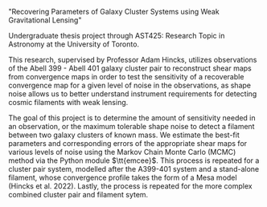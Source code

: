 "Recovering Parameters of Galaxy Cluster Systems using Weak Gravitational Lensing"

Undergraduate thesis project through AST425: Research Topic in Astronomy at the University of Toronto. 

This research, supervised by Professor Adam Hincks, utilizes observations of the Abell 399 - Abell 401 galaxy cluster pair to reconstruct shear maps from convergence maps in order to test the sensitivity of a recoverable convergence map for a given level of noise in the observations, as shape noise allows us to better understand instrument requirements for detecting cosmic filaments with weak lensing. 

The goal of this project is to determine the amount of sensitivity needed in an observation, or the maximum tolerable shape noise to detect a filament between two galaxy clusters of known mass. We estimate the best-fit parameters and corresponding errors of the appropriate shear maps for various levels of noise using the Markov Chain Monte Carlo (MCMC) method via the Python module $\tt{emcee}$. This process is repeated for a cluster pair system, modelled after the A399-401 system and a stand-alone filament, whose convergence profile takes the form of a Mesa model (Hincks et al. 2022). Lastly, the process is repeated for the more complex combined cluster pair and filament sytem.
